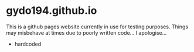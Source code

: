 # gydo194.github.io

This is a github pages website currently in use for testing purposes.
Things may misbehave at times due to poorly written code...
I apologise...
- hardcoded